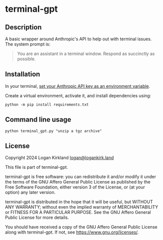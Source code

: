 terminal-gpt
============

Description
-----------

A basic wrapper around Anthropic's API to help out with terminal
issues. The system prompt is:

> You are an assistant in a terminal window. Respond as succinctly as 
> possible.

Installation
------------

In your terminal, [set your Anthropic API key as an environment
variable](https://docs.anthropic.com/en/docs/quickstart-guide#step-3-optional-set-up-your-api-key).

Create a virtual environment, activate it, and install dependencies
using:

```shell
python -m pip install requirements.txt
```

Command line usage
------------------

```shell
python terminal_gpt.py "unzip a tgz archive"
```

License
-------

Copyright 2024 Logan Kirkland <logan@logankirk.land>

This file is part of terminal-gpt.

terminal-gpt is free software: you can redistribute it and/or modify it
under the terms of the GNU Affero General Public License as published by
the Free Software Foundation, either version 3 of the License, or (at
your option) any later version.

terminal-gpt is distributed in the hope that it will be useful, but
WITHOUT ANY WARRANTY; without even the implied warranty of
MERCHANTABILITY or FITNESS FOR A PARTICULAR PURPOSE. See the GNU Affero
General Public License for more details.

You should have received a copy of the GNU Affero General Public License
along with terminal-gpt. If not, see <https://www.gnu.org/licenses/>.
